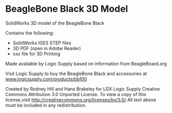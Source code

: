 BeagleBone Black 3D Model
=========================

SolidWorks 3D model of the BeagleBone Black

Contains the following:
- SolidWorks IGES STEP files
- 3D PDF (open in Adobe Reader)
- xxx file for 3D Printing

Made available by Logic Supply based on information from BeagleBoard.org

Visit Logic Supply to buy the BeagleBone Black and accessories at www.logicsupply.com/products/bb100

Created by Rodney Hill and Hans Brakeley for LGX Logic Supply
Creative Commons Attribution 3.0 Unported License. 
To view a copy of this license,visit http://creativecommons.org/licenses/by/3.0/
All text above must be included in any redistribution.
